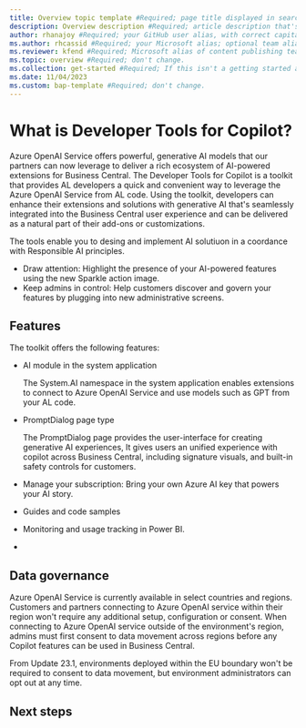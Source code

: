 ```yaml
---
title: Overview topic template #Required; page title displayed in search results. Don't enclose in quotation marks.
description: Overview description #Required; article description that's displayed in search results. Don't enclose in quotation marks. Do end with a period.
author: rhanajoy #Required; your GitHub user alias, with correct capitalization.
ms.author: rhcassid #Required; your Microsoft alias; optional team alias.
ms.reviewer: kfend #Required; Microsoft alias of content publishing team member.
ms.topic: overview #Required; don't change.
ms.collection: get-started #Required; If this isn't a getting started article, don't remove the attribute, but leave the value blank. The values for this attribute will be updated over time.
ms.date: 11/04/2023
ms.custom: bap-template #Required; don't change.
---
```


<!--Remove all the comments in this template before you sign-off or merge to the main branch.-->

<!--This template provides the basic structure of a service/product overview article. See [Write an overview](write-an-overview.md) in the contributor guide. To provide feedback on this template contact [bace feedback team](mailto:templateswg@microsoft.com).-->

<!--H1. Required. Set expectations for what the content covers, so customers know the content meets their needs. H1 format is # What is {subject}?-->
# What is Developer Tools for Copilot?

Azure OpenAI Service offers powerful, generative AI models that our partners can now leverage to deliver a rich ecosystem of AI-powered extensions for Business Central. The Developer Tools for Copilot is a toolkit that provides AL developers a quick and convenient way to leverage the Azure OpenAI Service from AL code. Using the toolkit, developers can enhance their extensions and solutions with generative AI that's seamlessly integrated into the Business Central user experience and can be delivered as a natural part of their add-ons or customizations.



The tools enable you to desing and implement AI solutiuon in a coordance with Responsible AI principles. 
- Draw attention: Highlight the presence of your AI-powered features using the new Sparkle action image.
- Keep admins in control: Help customers discover and govern your features by plugging into new administrative screens.

## Features

The toolkit offers the following features:

- AI module in the system application 

   The System.AI namespace in the system application enables extensions to connect to Azure OpenAI Service and use models such as GPT from your AL code.

- PromptDialog page type

   The PromptDialog page provides the user-interface for creating generative AI experiences, It gives users an unified experience with copilot across Business Central, including signature visuals, and built-in safety controls for customers.
- Manage your subscription: Bring your own Azure AI key that powers your AI story.

- Guides and code samples 
- Monitoring and usage tracking in Power BI.
- 
## Data governance

Azure OpenAI Service is currently available in select countries and regions. Customers and partners connecting to Azure OpenAI service within their region won't require any additional setup, configuration or consent. When connecting to Azure OpenAI service outside of the environment's region, admins must first consent to data movement across regions before any Copilot features can be used in Business Central.

From Update 23.1, environments deployed within the EU boundary won't be required to consent to data movement, but environment administrators can opt out at any time.

<!--add your content here-->

<!--Next steps Required. Provide at least one next step and no more than three. Include some context so the customer can determine why they would click the link.-->
## Next steps

<!--Remove all the comments in this template before you sign-off or merge to the main branch.-->
